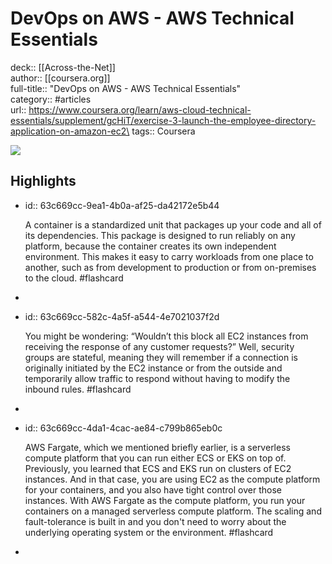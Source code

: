# DevOps on AWS - AWS Technical Essentials

deck:: [[Across-the-Net]]\
author:: [[coursera.org]]\
full-title:: "DevOps on AWS - AWS Technical Essentials"\
category:: #articles\
url:: https://www.coursera.org/learn/aws-cloud-technical-essentials/supplement/gcHiT/exercise-3-launch-the-employee-directory-application-on-amazon-ec2\
tags:: Coursera  

![](https://readwise-assets.s3.amazonaws.com/static/images/article0.00998d930354.png)
## Highlights
- id:: 63c669cc-9ea1-4b0a-af25-da42172e5b44
  
  A container is a standardized unit that packages up your code and all of its dependencies. This package is designed to run reliably on any platform, because the container creates its own independent environment. This makes it easy to carry workloads from one place to another, such as from development to production or from on-premises to the cloud. #flashcard
-
- id:: 63c669cc-582c-4a5f-a544-4e7021037f2d
  
  You might be wondering: “Wouldn’t this block all EC2 instances from receiving the response of any customer requests?” Well, security groups are stateful, meaning they will remember if a connection is originally initiated by the EC2 instance or from the outside and temporarily allow traffic to respond without having to modify the inbound rules. #flashcard
-
- id:: 63c669cc-4da1-4cac-ae84-c799b865eb0c
  
  AWS Fargate, which we mentioned briefly earlier, is a serverless compute platform that you can run either ECS or EKS on top of. Previously, you learned that ECS and EKS run on clusters of EC2 instances. And in that case, you are using EC2 as the compute platform for your containers, and you also have tight control over those instances. With AWS Fargate as the compute platform, you run your containers on a managed serverless compute platform. The scaling and fault-tolerance is built in and you don't need to worry about the underlying operating system or the environment. #flashcard
-